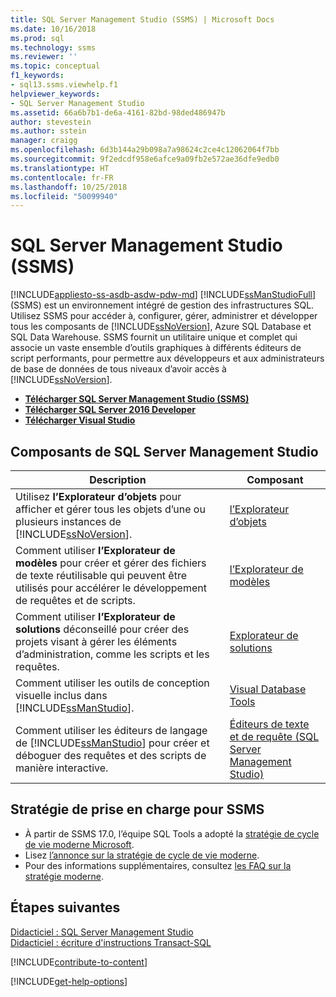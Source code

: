 ```yaml
---
title: SQL Server Management Studio (SSMS) | Microsoft Docs
ms.date: 10/16/2018
ms.prod: sql
ms.technology: ssms
ms.reviewer: ''
ms.topic: conceptual
f1_keywords:
- sql13.ssms.viewhelp.f1
helpviewer_keywords:
- SQL Server Management Studio
ms.assetid: 66a6b7b1-de6a-4161-82bd-98ded486947b
author: stevestein
ms.author: sstein
manager: craigg
ms.openlocfilehash: 6d3b144a29b098a7a98624c2ce4c12062064f7bb
ms.sourcegitcommit: 9f2edcdf958e6afce9a09fb2e572ae36dfe9edb0
ms.translationtype: HT
ms.contentlocale: fr-FR
ms.lasthandoff: 10/25/2018
ms.locfileid: "50099940"
---
```

# <a name="sql-server-management-studio-ssms"></a>SQL Server Management Studio (SSMS)
[!INCLUDE[appliesto-ss-asdb-asdw-pdw-md](../includes/appliesto-ss-asdb-asdw-pdw-md.md)]
[!INCLUDE[ssManStudioFull](../includes/ssmanstudiofull-md.md)] (SSMS) est un environnement intégré de gestion des infrastructures SQL. Utilisez SSMS pour accéder à, configurer, gérer, administrer et développer tous les composants de [!INCLUDE[ssNoVersion](../includes/ssnoversion-md.md)], Azure SQL Database et SQL Data Warehouse. SSMS fournit un utilitaire unique et complet qui associe un vaste ensemble d’outils graphiques à différents éditeurs de script performants, pour permettre aux développeurs et aux administrateurs de base de données de tous niveaux d’avoir accès à [!INCLUDE[ssNoVersion](../includes/ssnoversion-md.md)].



 
 - [**Télécharger SQL Server Management Studio (SSMS)**](download-sql-server-management-studio-ssms.md) 
 - [**Télécharger SQL Server 2016 Developer**](https://my.visualstudio.com/Downloads?q=SQL%20Server%20Developer)
 - [**Télécharger Visual Studio**](https://www.visualstudio.com/downloads/)

## <a name="sql-server-management-studio-components"></a>Composants de SQL Server Management Studio  
  
|Description|Composant|  
|---------------|---------|  
|Utilisez **l’Explorateur d’objets** pour afficher et gérer tous les objets d’une ou plusieurs instances de [!INCLUDE[ssNoVersion](../includes/ssnoversion-md.md)].|[l’Explorateur d’objets](../ssms/object/object-explorer.md)|  
|Comment utiliser **l’Explorateur de modèles** pour créer et gérer des fichiers de texte réutilisable qui peuvent être utilisés pour accélérer le développement de requêtes et de scripts.|[l’Explorateur de modèles](../ssms/template/template-explorer.md)|  
|Comment utiliser **l’Explorateur de solutions** déconseillé pour créer des projets visant à gérer les éléments d’administration, comme les scripts et les requêtes.|[Explorateur de solutions](../ssms/solution/solution-explorer.md)|  
|Comment utiliser les outils de conception visuelle inclus dans [!INCLUDE[ssManStudio](../includes/ssmanstudio-md.md)].|[Visual Database Tools](../ssms/visual-db-tools/visual-database-tools.md)|  
|Comment utiliser les éditeurs de langage de [!INCLUDE[ssManStudio](../includes/ssmanstudio-md.md)] pour créer et déboguer des requêtes et des scripts de manière interactive.|[Éditeurs de texte et de requête (SQL Server Management Studio)](../relational-databases/scripting/query-and-text-editors-sql-server-management-studio.md)|  

## <a name="support-policy-for-ssms"></a>Stratégie de prise en charge pour SSMS

- À partir de SSMS 17.0, l’équipe SQL Tools a adopté la [stratégie de cycle de vie moderne Microsoft](https://support.microsoft.com/help/30881/modern-lifecycle-policy).
- Lisez [l’annonce sur la stratégie de cycle de vie moderne](https://support.microsoft.com/help/447912/announcing-microsoft-modern-lifecycle-policy).
- Pour des informations supplémentaires, consultez [les FAQ sur la stratégie moderne](https://support.microsoft.com/help/30882/modern-lifecycle-policy-faq).

## <a name="next-steps"></a>Étapes suivantes  
[Didacticiel : SQL Server Management Studio](tutorials/tutorial-sql-server-management-studio.md)  
[Didacticiel : écriture d'instructions Transact-SQL](http://msdn.microsoft.com/2addc9be-67d0-423d-a457-192fe9d7d058)  

[!INCLUDE[contribute-to-content](../includes/paragraph-content/contribute-to-content.md)]

[!INCLUDE[get-help-options](../includes/paragraph-content/get-help-options.md)]